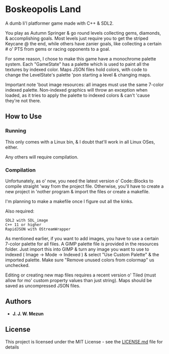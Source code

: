 # Boskeopolis Land

A dumb li'l platformer game made with C++ & SDL2.

You play as Autumn Springer & go round levels collecting gems, diamonds, & accomplishing goals. Most levels just require you to get the striped Keycane @ the end, while others have zanier goals, like collecting a certain # o' PTS from gems or racing opponents to a goal.

For some reason, I chose to make this game have a monochrome palette system. Each "GameState" has a palette which is used to paint all the textures by indexed color. Maps JSON files hold colors, with code to change the LevelState's palette 'pon starting a level & changing maps.

Important note 'bout image resources: all images must use the same 7-color indexed palette. Non-indexed graphics will throw an exception when loaded, as it tries to apply the palette to indexed colors & can't 'cause they're not there.

## How to Use

### Running

This only comes with a Linux bin, & I doubt that'll work in all Linux OSes, either.

Any others will require compilation.

### Compilation

Unfortunately, as o' now, you need the latest version o' Code::Blocks to compile straight 'way from the project file. Otherwise, you'll have to create a new project in 'nother program & import the files or create a makefile.

I'm planning to make a makefile once I figure out all the kinks.

Also required:

```
SDL2 with SDL_image
C++ 11 or higher
RapidJSON with OStreamWrapper
```

As mentioned earlier, if you want to add images, you have to use a certain 7-color palette for all files. A GIMP palette file is provided in the resources folder. Just import this into GIMP & turn any image you want to use to indexed ( Image -> Mode -> Indexed ) & select "Use Custom Palette" & the imported palette. Make sure "Remove unused colors from colormap" us unchecked.

Editing or creating new map files requires a recent version o' Tiled (must allow for mo' custom property values than just string). Maps should be saved as uncompressed JSON files.

## Authors

* **J. J. W. Mezun**

## License

This project is licensed under the MIT License - see the [LICENSE.md](LICENSE.md) file for details